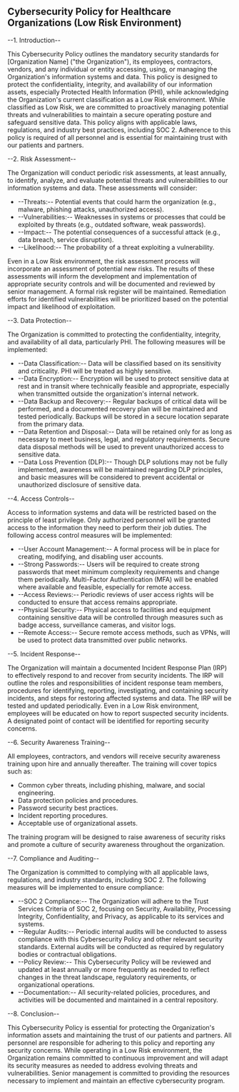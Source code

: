 ## Cybersecurity Policy for Healthcare Organizations (Low Risk Environment)

--1. Introduction--

This Cybersecurity Policy outlines the mandatory security standards for [Organization Name] ("the Organization"), its employees, contractors, vendors, and any individual or entity accessing, using, or managing the Organization's information systems and data. This policy is designed to protect the confidentiality, integrity, and availability of our information assets, especially Protected Health Information (PHI), while acknowledging the Organization's current classification as a Low Risk environment. While classified as Low Risk, we are committed to proactively managing potential threats and vulnerabilities to maintain a secure operating posture and safeguard sensitive data. This policy aligns with applicable laws, regulations, and industry best practices, including SOC 2. Adherence to this policy is required of all personnel and is essential for maintaining trust with our patients and partners.

--2. Risk Assessment--

The Organization will conduct periodic risk assessments, at least annually, to identify, analyze, and evaluate potential threats and vulnerabilities to our information systems and data. These assessments will consider:

-   --Threats:-- Potential events that could harm the organization (e.g., malware, phishing attacks, unauthorized access).
-   --Vulnerabilities:-- Weaknesses in systems or processes that could be exploited by threats (e.g., outdated software, weak passwords).
-   --Impact:-- The potential consequences of a successful attack (e.g., data breach, service disruption).
-   --Likelihood:-- The probability of a threat exploiting a vulnerability.

Even in a Low Risk environment, the risk assessment process will incorporate an assessment of potential new risks. The results of these assessments will inform the development and implementation of appropriate security controls and will be documented and reviewed by senior management. A formal risk register will be maintained. Remediation efforts for identified vulnerabilities will be prioritized based on the potential impact and likelihood of exploitation.

--3. Data Protection--

The Organization is committed to protecting the confidentiality, integrity, and availability of all data, particularly PHI. The following measures will be implemented:

-   --Data Classification:-- Data will be classified based on its sensitivity and criticality. PHI will be treated as highly sensitive.
-   --Data Encryption:-- Encryption will be used to protect sensitive data at rest and in transit where technically feasible and appropriate, especially when transmitted outside the organization's internal network.
-   --Data Backup and Recovery:-- Regular backups of critical data will be performed, and a documented recovery plan will be maintained and tested periodically. Backups will be stored in a secure location separate from the primary data.
-   --Data Retention and Disposal:-- Data will be retained only for as long as necessary to meet business, legal, and regulatory requirements. Secure data disposal methods will be used to prevent unauthorized access to sensitive data.
-   --Data Loss Prevention (DLP):-- Though DLP solutions may not be fully implemented, awareness will be maintained regarding DLP principles, and basic measures will be considered to prevent accidental or unauthorized disclosure of sensitive data.

--4. Access Controls--

Access to information systems and data will be restricted based on the principle of least privilege. Only authorized personnel will be granted access to the information they need to perform their job duties. The following access control measures will be implemented:

-   --User Account Management:-- A formal process will be in place for creating, modifying, and disabling user accounts.
-   --Strong Passwords:-- Users will be required to create strong passwords that meet minimum complexity requirements and change them periodically. Multi-Factor Authentication (MFA) will be enabled where available and feasible, especially for remote access.
-   --Access Reviews:-- Periodic reviews of user access rights will be conducted to ensure that access remains appropriate.
-   --Physical Security:-- Physical access to facilities and equipment containing sensitive data will be controlled through measures such as badge access, surveillance cameras, and visitor logs.
-   --Remote Access:-- Secure remote access methods, such as VPNs, will be used to protect data transmitted over public networks.

--5. Incident Response--

The Organization will maintain a documented Incident Response Plan (IRP) to effectively respond to and recover from security incidents. The IRP will outline the roles and responsibilities of incident response team members, procedures for identifying, reporting, investigating, and containing security incidents, and steps for restoring affected systems and data. The IRP will be tested and updated periodically. Even in a Low Risk environment, employees will be educated on how to report suspected security incidents. A designated point of contact will be identified for reporting security concerns.

--6. Security Awareness Training--

All employees, contractors, and vendors will receive security awareness training upon hire and annually thereafter. The training will cover topics such as:

-   Common cyber threats, including phishing, malware, and social engineering.
-   Data protection policies and procedures.
-   Password security best practices.
-   Incident reporting procedures.
-   Acceptable use of organizational assets.

The training program will be designed to raise awareness of security risks and promote a culture of security awareness throughout the organization.

--7. Compliance and Auditing--

The Organization is committed to complying with all applicable laws, regulations, and industry standards, including SOC 2. The following measures will be implemented to ensure compliance:

-   --SOC 2 Compliance:-- The Organization will adhere to the Trust Services Criteria of SOC 2, focusing on Security, Availability, Processing Integrity, Confidentiality, and Privacy, as applicable to its services and systems.
-   --Regular Audits:-- Periodic internal audits will be conducted to assess compliance with this Cybersecurity Policy and other relevant security standards. External audits will be conducted as required by regulatory bodies or contractual obligations.
-   --Policy Review:-- This Cybersecurity Policy will be reviewed and updated at least annually or more frequently as needed to reflect changes in the threat landscape, regulatory requirements, or organizational operations.
-   --Documentation:-- All security-related policies, procedures, and activities will be documented and maintained in a central repository.

--8. Conclusion--

This Cybersecurity Policy is essential for protecting the Organization's information assets and maintaining the trust of our patients and partners. All personnel are responsible for adhering to this policy and reporting any security concerns. While operating in a Low Risk environment, the Organization remains committed to continuous improvement and will adapt its security measures as needed to address evolving threats and vulnerabilities. Senior management is committed to providing the resources necessary to implement and maintain an effective cybersecurity program.
